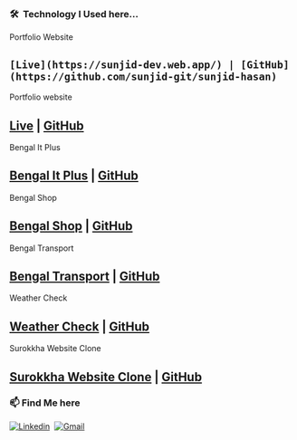 ### 🛠 &nbsp;Technology I Used here...

Portfolio Website
## `[Live](https://sunjid-dev.web.app/) | [GitHub](https://github.com/sunjid-git/sunjid-hasan)`

Portfolio website
## [Live](https://sunjid-hasan.web.app/) | [GitHub](https://github.com/sunjid-git/sunjid-portfolio-website)

Bengal It Plus
## [Bengal It Plus](https://bengal-it-plus.web.app/) | [GitHub](https://github.com/sunjid-git/bengal-it-plus)

Bengal Shop
## [Bengal Shop](https://bengalshop-buy.web.app/home) | [GitHub](https://github.com/sunjid-git/bengal-shop-client)

Bengal Transport
## [Bengal Transport](https://keen-lewin-28a3ed.netlify.app/) | [GitHub](https://github.com/sunjid-git/bengal-transport)

Weather Check
## [Weather Check](https://sunjid-git.github.io/weatherCheck/) | [GitHub](https://github.com/sunjid-git/weatherCheck)

Surokkha Website Clone
## [Surokkha Website Clone](https://0zr7cfqfmwk1zfncafdgig-on.drv.tw/Websites/www.surokkha-website.com/html/home.html) | [GitHub](https://github.com/sunjid-git/covid-19-vaccine-website)








### 📫 Find Me here
[![Linkedin](https://img.shields.io/badge/-LinkedIn-05122A?style=flat&logo=Linkedin&logoColor=blue)](https://www.linkedin.com/in/sunjid-in/)&nbsp;
[![Gmail](https://img.shields.io/badge/-Gmail-05122A?style=flat&logo=Gmail&logoColor=red)](mailto:sunjid.info@gmail.com)&nbsp;
